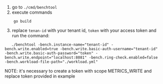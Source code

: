 1. go to `./cmd/benchtool`
2. execute commands
```shell
    go build
```
3. replace `tenan-id` with your tenant id, `token` with your access token and run the command:
```shell
   ./benchtool -bench.instance-name="tenant-id" -bench.write.enabled=true -bench.write.basic-auth-username="tenant-id" -bench.write.basic-auth-password="token" -bench.write.endpoint="localhost:8081" -bench.ring-check.enabled=false -bench.workload-file-path="./workload.yml"
```
NOTE: it's necessary to create a token with scope METRICS_WRITE and replace token provided in example 

